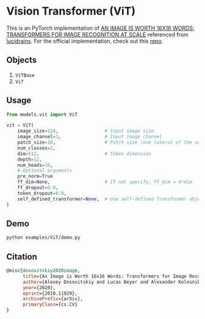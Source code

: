 # Vision Transformer (ViT)

This is an PyTorch implementation of [AN IMAGE IS WORTH 16X16 WORDS: TRANSFORMERS FOR IMAGE RECOGNITION AT SCALE](https://arxiv.org/abs/2010.11929) referenced from [lucidrains](https://github.com/blakechi/vit-pytorch). For the official implementation, check out this [repo](https://github.com/google-research/vision_transformer).

## Objects

1. `ViTBase`
2. `ViT`

## Usage

```python
from models.vit import ViT

vit = ViT(
    image_size=224,                 # Input image size
    image_channel=3,                # Input image channel
    patch_size=16,                  # Patch size (one lateral of the square patch)
    num_classes=2,
    dim=512,                        # Token dimension
    depth=12,
    num_heads=16,
    # Optional arguments
    pre_norm=True
    ff_dim=None,                    # If not specify, ff_dim = 4*dim
    ff_dropout=0.0,
    token_dropout=0.0,
    self_defined_transformer=None,  # Use self-defined Transformer object
)
```

## Demo

```bash
python examples/ViT/demo.py
```

## Citation

```bibtex
@misc{dosovitskiy2020image,
      title={An Image is Worth 16x16 Words: Transformers for Image Recognition at Scale},
      author={Alexey Dosovitskiy and Lucas Beyer and Alexander Kolesnikov and Dirk Weissenborn and Xiaohua Zhai and Thomas Unterthiner and Mostafa Dehghani and Matthias Minderer and Georg Heigold and Sylvain Gelly and Jakob Uszkoreit and Neil Houlsby},
      year={2020},
      eprint={2010.11929},
      archivePrefix={arXiv},
      primaryClass={cs.CV}
}
```
